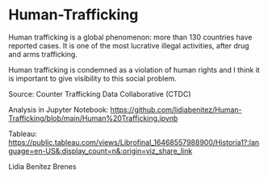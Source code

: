 # Human-Trafficking

Human trafficking is a global phenomenon: more than 130 countries have reported cases. It is one of the most lucrative illegal activities, after drug and arms trafficking.

Human trafficking is condemned as a violation of human rights and I think it is important to give visibility to this social problem.

Source: Counter Trafficking Data Collaborative (CTDC)

Analysis in Jupyter Notebook: https://github.com/lidiabenitez/Human-Trafficking/blob/main/Human%20Trafficking.ipynb

Tableau: https://public.tableau.com/views/Librofinal_16468557988900/Historia1?:language=en-US&:display_count=n&:origin=viz_share_link

Lidia Benítez Brenes
